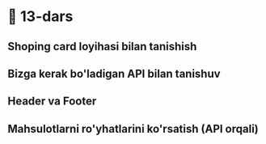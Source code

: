 # 📔 13-dars

## Shoping card loyihasi bilan tanishish

## Bizga kerak bo'ladigan API bilan tanishuv 

## Header va Footer

## Mahsulotlarni ro'yhatlarini ko'rsatish (API orqali)